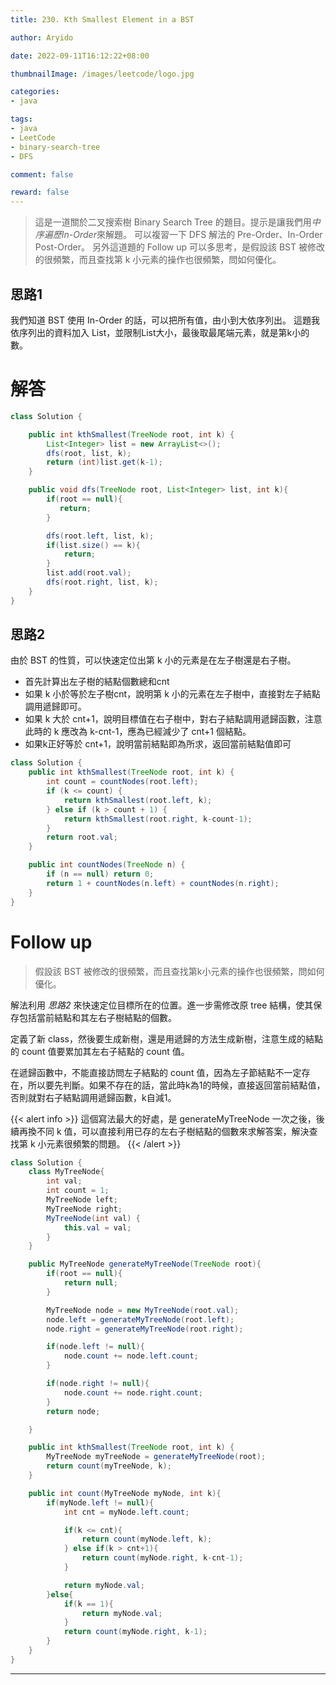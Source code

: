 ```yaml
---
title: 230. Kth Smallest Element in a BST

author: Aryido

date: 2022-09-11T16:12:22+08:00

thumbnailImage: /images/leetcode/logo.jpg

categories:
- java

tags:
- java
- LeetCode
- binary-search-tree
- DFS

comment: false

reward: false
---
```

<!--BODY-->
> 這是一道關於二叉搜索樹 Binary Search Tree 的題目。提示是讓我們用*中序遍歷In-Order*來解題。 可以複習一下 DFS 解法的 Pre-Order、In-Order Post-Order。 另外這道題的 Follow up 可以多思考，是假設該 BST 被修改的很頻繁，而且查找第 k 小元素的操作也很頻繁，問如何優化。

<!--more-->
## 思路1
我們知道 BST 使用 In-Order 的話，可以把所有值，由小到大依序列出。 這題我依序列出的資料加入 List，並限制List大小，最後取最尾端元素，就是第k小的數。

# 解答
```java
class Solution {

    public int kthSmallest(TreeNode root, int k) {
        List<Integer> list = new ArrayList<>();
        dfs(root, list, k);
        return (int)list.get(k-1);
    }

    public void dfs(TreeNode root, List<Integer> list, int k){
        if(root == null){
           return;
        }

        dfs(root.left, list, k);
        if(list.size() == k){
            return;
        }
        list.add(root.val);
        dfs(root.right, list, k);
    }
}
```
## 思路2
由於 BST 的性質，可以快速定位出第 k 小的元素是在左子樹還是右子樹。

- 首先計算出左子樹的結點個數總和cnt
- 如果 k 小於等於左子樹cnt，說明第 k 小的元素在左子樹中，直接對左子結點調用遞歸即可。
- 如果 k 大於 cnt+1，說明目標值在右子樹中，對右子結點調用遞歸函數，注意此時的 k 應改為 k-cnt-1，應為已經減少了 cnt+1 個結點。
- 如果k正好等於 cnt+1，說明當前結點即為所求，返回當前結點值即可

```java
class Solution {
    public int kthSmallest(TreeNode root, int k) {
        int count = countNodes(root.left);
        if (k <= count) {
            return kthSmallest(root.left, k);
        } else if (k > count + 1) {
            return kthSmallest(root.right, k-count-1);
        }
        return root.val;
    }

    public int countNodes(TreeNode n) {
        if (n == null) return 0;
        return 1 + countNodes(n.left) + countNodes(n.right);
    }
}
```
# Follow up
> 假設該 BST 被修改的很頻繁，而且查找第k小元素的操作也很頻繁，問如何優化。

解法利用 *思路2* 來快速定位目標所在的位置。進一步需修改原 tree 結構，使其保存包括當前結點和其左右子樹結點的個數。

定義了新 class，然後要生成新樹，還是用遞歸的方法生成新樹，注意生成的結點的 count 值要累加其左右子結點的 count 值。

在遞歸函數中，不能直接訪問左子結點的 count 值，因為左子節結點不一定存在，所以要先判斷。如果不存在的話，當此時k為1的時候，直接返回當前結點值，否則就對右子結點調用遞歸函數，k自減1。

{{< alert info >}}
這個寫法最大的好處，是 generateMyTreeNode 一次之後，後續再換不同 k 值，可以直接利用已存的左右子樹結點的個數來求解答案，解決查找第 k 小元素很頻繁的問題。
{{< /alert >}}

```java
class Solution {
    class MyTreeNode{
        int val;
        int count = 1;
        MyTreeNode left;
        MyTreeNode right;
        MyTreeNode(int val) {
            this.val = val;
        }
    }

    public MyTreeNode generateMyTreeNode(TreeNode root){
        if(root == null){
            return null;
        }

        MyTreeNode node = new MyTreeNode(root.val);
        node.left = generateMyTreeNode(root.left);
        node.right = generateMyTreeNode(root.right);

        if(node.left != null){
            node.count += node.left.count;
        }

        if(node.right != null){
            node.count += node.right.count;
        }
        return node;

    }

    public int kthSmallest(TreeNode root, int k) {
        MyTreeNode myTreeNode = generateMyTreeNode(root);
        return count(myTreeNode, k);
    }

    public int count(MyTreeNode myNode, int k){
        if(myNode.left != null){
            int cnt = myNode.left.count;

            if(k <= cnt){
                return count(myNode.left, k);
            } else if(k > cnt+1){
                return count(myNode.right, k-cnt-1);
            }

            return myNode.val;
        }else{
            if(k == 1){
                return myNode.val;
            }
            return count(myNode.right, k-1);
        }
    }
}
```
---